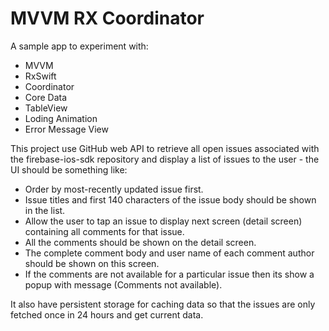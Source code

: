 #  MVVM RX Coordinator  

A sample app to experiment with:
- MVVM
- RxSwift
- Coordinator
- Core Data
- TableView
- Loding Animation
- Error Message View


This project use  GitHub web API to retrieve all open issues associated with the firebase-ios-sdk repository and display a list of issues to the user - the UI should be something like:

- Order by most-recently updated issue first.
- Issue titles and first 140 characters of the issue body should be shown in the list.
- Allow the user to tap an issue to display next screen (detail screen) containing all comments for that issue.
- All the comments should be shown on the detail screen.
- The complete comment body and user name of each comment author should be shown on this screen.
- If the comments are not available for a particular issue then its show a popup with message (Comments not available).

It also have persistent storage  for caching data so that the issues are only fetched once in 24 hours and get current data.


